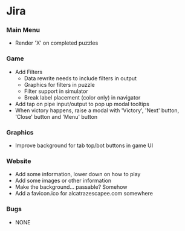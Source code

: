# Jira

### Main Menu

- Render 'X' on completed puzzles

### Game

- Add Filters
    - Data rewrite needs to include filters in output
    - Graphics for filters in puzzle
    - Filter support in simulator
    - Break label placement (color only) in navigator
- Add tap on pipe input/output to pop up modal tooltips
- When victory happens, raise a modal with 'Victory', 'Next' button, 'Close' button and 'Menu' button

### Graphics

- Improve background for tab top/bot buttons in game UI

### Website

- Add some information, lower down on how to play
- Add some images or other information
- Make the background... passable? Somehow
- Add a favicon.ico for alcatrazescapee.com somewhere

### Bugs

- NONE
